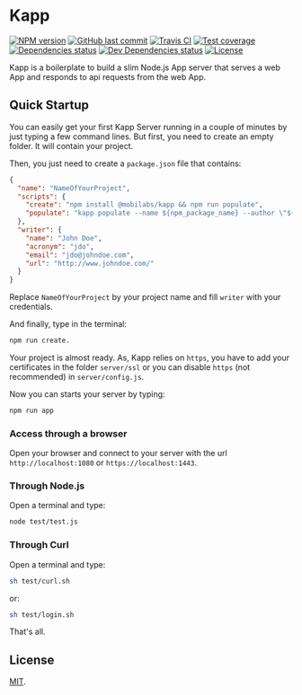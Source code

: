 # Kapp

[![NPM version][npm-image]][npm-url]
[![GitHub last commit][commit-image]][commit-url]
[![Travis CI][travis-image]][travis-url]
[![Test coverage][coveralls-image]][coveralls-url]
[![Dependencies status][dependencies-image]][dependencies-url]
[![Dev Dependencies status][devdependencies-image]][devdependencies-url]
[![License][license-image]](LICENSE.md)

Kapp is a boilerplate to build a slim Node.js App server that serves a web App and responds to api requests from the web App.


## Quick Startup

You can easily get your first Kapp Server running in a couple of minutes by just typing a few command lines. But first, you need to create an empty folder. It will contain your project.

Then, you just need to create a `package.json` file that contains:

```json
{
  "name": "NameOfYourProject",
  "scripts": {
    "create": "npm install @mobilabs/kapp && npm run populate",
    "populate": "kapp populate --name ${npm_package_name} --author \"${npm_package_writer_name}\" --acronym ${npm_package_writer_acronym} --email ${npm_package_writer_email} --url ${npm_package_writer_url} && npm install"
  },
  "writer": {
    "name": "John Doe",
    "acronym": "jdo",
    "email": "jdo@johndoe.com",
    "url": "http://www.johndoe.com/"
  }
}
```
Replace `NameOfYourProject` by your project name and fill `writer` with your credentials.

And finally, type in the terminal:

```bash
npm run create.
```

Your project is almost ready. As, Kapp relies on `https`, you have to add your certificates in the folder `server/ssl` or you can disable `https` (not recommended) in `server/config.js`.

Now you can starts your server by typing:

```bash
npm run app
```

### Access through a browser

Open your browser and connect to your server with the url `http://localhost:1080` or `https://localhost:1443`.


### Through Node.js

Open a terminal and type:

```bash
node test/test.js
```


### Through Curl

Open a terminal and type:

```bash
sh test/curl.sh
```

or:

```bash
sh test/login.sh
```

That's all.


## License

[MIT](LICENSE.md).

<!--- URls -->

[npm-image]: https://img.shields.io/npm/v/@mobilabs/kapp.svg?style=flat-square
[release-image]: https://img.shields.io/github/release/jclo/kapp.svg?include_prereleases&style=flat-square
[commit-image]: https://img.shields.io/github/last-commit/jclo/kapp.svg?style=flat-square
[travis-image]: https://img.shields.io/travis/jclo/kapp.svg?style=flat-square
[coveralls-image]: https://img.shields.io/coveralls/jclo/kapp/master.svg?style=flat-square
[dependencies-image]: https://david-dm.org/jclo/kapp/status.svg?theme=shields.io
[devdependencies-image]: https://david-dm.org/jclo/kapp/dev-status.svg?theme=shields.io
[npm-bundle-size-image]: https://img.shields.io/bundlephobia/minzip/@mobilabs/kapp.svg?style=flat-square
[license-image]: https://img.shields.io/npm/l/@mobilabs/kapp.svg?style=flat-square

[npm-url]: https://www.npmjs.com/package/@mobilabs/kapp
[release-url]: https://github.com/jclo/kapp/tags
[commit-url]: https://github.com/jclo/kapp/commits/master
[travis-url]: https://travis-ci.com/jclo/kapp
[coveralls-url]: https://coveralls.io/github/jclo/kapp?branch=master
[dependencies-url]: https://david-dm.org/jclo/kapp
[devdependencies-url]: https://david-dm.org/jclo/kapp?type=dev
[license-url]: http://opensource.org/licenses/MIT
[npm-bundle-size-url]: https://img.shields.io/bundlephobia/minzip/@mobilabs/kapp
